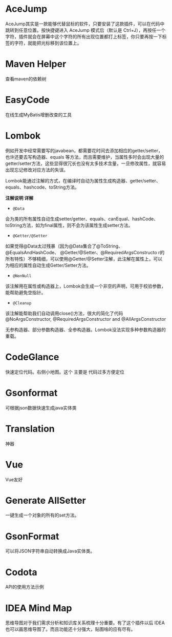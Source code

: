 # AceJump
AceJump其实是一款能够代替鼠标的软件，只要安装了这款插件，可以在代码中跳转到任意位置。按快捷键进入 AceJump 模式后（默认是 Ctrl+J），再按任一个字符，插件就会在屏幕中这个字符的所有出现位置都打上标签，你只要再按一下标签的字符，就能把光标移到该位置上。

# Maven Helper
查看maven的依赖树

# EasyCode 
在线生成MyBatis增删改查的工具

# Lombok
例如开发中经常需要写的javabean，都需要花时间去添加相应的getter/setter，也许还要去写构造器、equals 等方法，而且需要维护，当属性多时会出现大量的getter/setter方法，这些显得很冗长也没有太多技术含量，一旦修改属性，就容易出现忘记修改对应方法的失误。

Lombok能通过注解的方式，在编译时自动为属性生成构造器、getter/setter、equals、hashcode、toString方法。

**注解说明 详解**

-   `@Data`

会为类的所有属性自动生成setter/getter、equals、canEqual、hashCode、toString方法，如为final属性，则不会为该属性生成setter方法。

-   `@Getter/@Setter`

如果觉得@Data太过残暴（因为@Data集合了@ToString、@EqualsAndHashCode、 @Getter/@Setter、@RequiredArgsConstructo r的所有特性）不够精细，可以使用@Getter/@Setter注解，此注解在属性上，可以为相应的属性自动生成Getter/Setter方法。

-   `@NonNull`

该注解用在属性或构造器上，Lombok会生成一个非空的声明，可用于校验参数，能帮助避免空指针。

-   `@Cleanup`

该注解能帮助我们自动调用close()方法，很大的简化了代码 @NoArgsConstructor, @RequiredArgsConstructor and @AllArgsConstructor

无参构造器、部分参数构造器、全参构造器。Lombok没法实现多种参数构造器的重载。

# CodeGlance 
快速定位代码。右侧小地图。这个 主要是 代码过多方便定位

# Gsonformat
可根据json数据快速生成java实体类

# Translation 
神器

# Vue
Vue友好

# Generate AllSetter 
一键生成一个对象的所有的set方法。

# GsonFormat 
可以将JSON字符串自动转换成Java实体类。

# Codota 
API的使用方法示例

# IDEA Mind Map
思维导图对于我们需求分析和知识库关系梳理十分重要。有了这个插件以后 IDEA 也可以画思维导图了。而且功能还十分强大，贴图啥的应有尽有。

